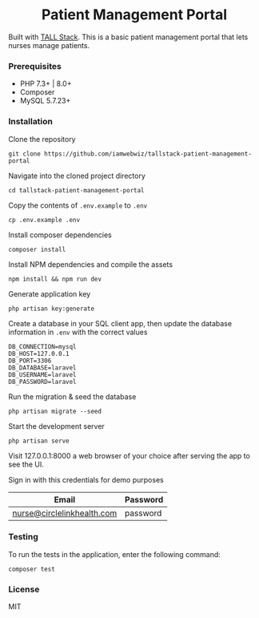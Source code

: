 <h1 align="center">Patient Management Portal</h1>

Built with [TALL Stack](https://tallstack.dev "Reactive Laravel apps with the TALL stack"). This is a basic patient management portal that lets nurses manage patients.

### Prerequisites
- PHP 7.3+ | 8.0+
- Composer
- MySQL 5.7.23+

### Installation
Clone the repository
```shell
git clone https://github.com/iamwebwiz/tallstack-patient-management-portal
```

Navigate into the cloned project directory
```shell
cd tallstack-patient-management-portal
```

Copy the contents of `.env.example` to `.env`
```shell
cp .env.example .env
```

Install composer dependencies
```shell
composer install
```

Install NPM dependencies and compile the assets
```shell
npm install && npm run dev
```

Generate application key
```shell
php artisan key:generate
```

Create a database in your SQL client app, then update the database information in `.env` with the correct values
```text
DB_CONNECTION=mysql
DB_HOST=127.0.0.1
DB_PORT=3306
DB_DATABASE=laravel
DB_USERNAME=laravel
DB_PASSWORD=laravel
```

Run the migration & seed the database
```shell
php artisan migrate --seed
```

Start the development server
```shell
php artisan serve
```

Visit 127.0.0.1:8000 a web browser of your choice after serving the app to see the UI.

Sign in with this credentials for demo purposes

| Email | Password |
|-------|----------|
| nurse@circlelinkhealth.com | password |


### Testing
To run the tests in the application, enter the following command:
```shell
composer test
```

### License
MIT
